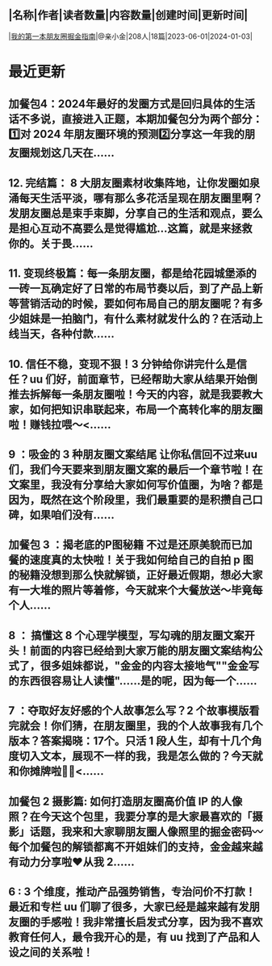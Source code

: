 |名称|作者|读者数量|内容数量|创建时间|更新时间|
---
|[我的第一本朋友圈掘金指南](https://xiaobot.net/p/richmoments?refer=0b133df9-27dc-423b-8101-639049001c13)|@亲小金|208人|18篇|2023-06-01|2024-01-03|

# 最近更新
## 加餐包4：2024年最好的发圈方式是回归具体的生活话不多说，直接进入正题，本期加餐包分为两个部分：1️⃣对 2024 年朋友圈环境的预测2️⃣分享这一年我的朋友圈规划这几天在......
## 12. 完结篇： 8 大朋友圈素材收集阵地，让你发圈如泉涌每天生活平淡，哪有那么多花活呈现在朋友圈里啊？发朋友圈总是束手束脚，分享自己的生活和观点，要么是担心互动不高要么是觉得尴尬…这篇，就是来拯救你的。关于畏......
## 11. 变现终极篇：每一条朋友圈，都是给花园城堡添的一砖一瓦确定好了日常的布局节奏以后，到了产品上新等营销活动的时候，要如何布局自己的朋友圈呢？有多少姐妹是一拍脑门，有什么素材就发什么的？在活动上线当天，各种付款......
## 10. 信任不稳，变现不狠！3 分钟给你讲完什么是信任？uu 们好，前面章节，已经帮助大家从结果开始倒推去拆解每一条朋友圈啦！今天的内容，就是我要教大家，如何把知识串联起来，布局一个高转化率的朋友圈啦！赚钱拉喂～<......
## 9 ：吸金的 3 种朋友圈文案结尾 让你私信回不过来uu 们，我们今天要来到朋友圈文案的最后一个章节啦！在文案里，我没有分享给大家如何写价值圈，为啥？都是因为，既然在这个阶段里，我们最重要的是积攒自己口碑，如果咱们没有......
## 加餐包 3 ：揭老底的P图秘籍 不过是还原美貌而已加餐的速度真的太快啦！关于我如何给自己的自拍 p 图的秘籍没想到那么快就解锁，正好最近假期，想必大家有一大堆的照片等着修，今天就来个大餐放送～毕竟每个人......
## 8 ： 搞懂这 8 个心理学模型，写勾魂的朋友圈文案开头！前面的内容已经给到大家万能的朋友圈文案结构公式了，很多姐妹都说，"金金的内容太接地气""金金写的东西很容易让人读懂"……是的呢，因为每一个......
## 7 ：夺取好友好感的个人故事怎么写？2 个故事模版看完就会！你们猜，在朋友圈里，我的个人故事我有几个版本？答案揭晓：17个。只活 1 段人生，却有十几个角度切入文本，展现不一样的我，我是怎么做的？今天就和你摊牌啦👏🏻<......
## 加餐包 2 摄影篇: 如何打造朋友圈高价值 IP 的人像照？在今天这个包里，我要分享的是大家最喜欢的「摄影」话题，我来和大家聊朋友圈人像照里的掘金密码〰️每个加餐包的解锁都离不开姐妹们的支持，金金越来越有动力分享啦❤️从我 2......
## 6 : 3 个维度，推动产品强势销售，专治问价不打款！最近和专栏 uu 们聊了很多，大家已经是越来越有发朋友圈的手感啦！我非常擅长启发式分享，因为我不喜欢教育任何人，最令我开心的是，有 uu 找到了产品和人设之间的关系啦！

